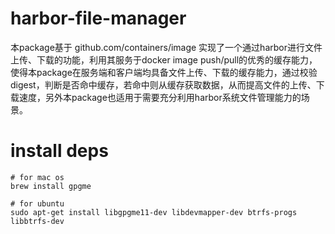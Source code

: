 # harbor-file-manager
本package基于 github.com/containers/image 实现了一个通过harbor进行文件上传、下载的功能，利用其服务于docker image push/pull的优秀的缓存能力，使得本package在服务端和客户端均具备文件上传、下载的缓存能力，通过校验digest，判断是否命中缓存，若命中则从缓存获取数据，从而提高文件的上传、下载速度，另外本package也适用于需要充分利用harbor系统文件管理能力的场景。
# install deps

```shell
# for mac os
brew install gpgme

# for ubuntu
sudo apt-get install libgpgme11-dev libdevmapper-dev btrfs-progs libbtrfs-dev

```
